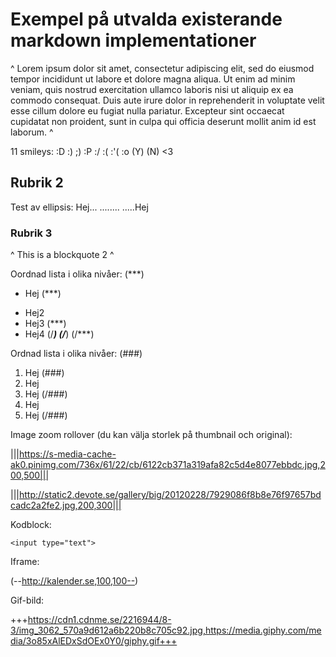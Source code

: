 # Exempel på utvalda existerande markdown implementationer

^ Lorem ipsum dolor sit amet, consectetur adipiscing elit, sed do eiusmod tempor incididunt ut labore et dolore magna aliqua. Ut enim ad minim veniam, quis nostrud exercitation ullamco laboris nisi ut aliquip ex ea commodo consequat. Duis aute irure dolor in reprehenderit in voluptate velit esse cillum dolore eu fugiat nulla pariatur. Excepteur sint occaecat cupidatat non proident, sunt in culpa qui officia deserunt mollit anim id est laborum. ^

11 smileys: :D :) ;) :P :/ :( :'( :o (Y) (N) <3


## Rubrik 2

Test av ellipsis:
Hej...
........
.....Hej


### Rubrik 3

^ This is a blockquote 2 ^

Oordnad lista i olika nivåer:
(***)
- Hej
(***)
* Hej2
* Hej3
(***)
* Hej4
(/***)
(/***)
(/***)


Ordnad lista i olika nivåer:
(###)
1. Hej
(###)
1. Hej
2. Hej
(/###)
2. Hej
3. Hej
(/###)


Image zoom rollover (du kan välja storlek på thumbnail och original):

|||https://s-media-cache-ak0.pinimg.com/736x/61/22/cb/6122cb371a319afa82c5d4e8077ebbdc.jpg,200,500|||

|||http://static2.devote.se/gallery/big/20120228/7929086f8b8e76f97657bdcadc2a2fe2.jpg,200,300|||


Kodblock:
~~~
<input type="text">
~~~

Iframe:

(--http://kalender.se,100,100--)

Gif-bild:

+++https://cdn1.cdnme.se/2216944/8-3/img_3062_570a9d612a6b220b8c705c92.jpg,https://media.giphy.com/media/3o85xAlEDxSdOEx0Y0/giphy.gif+++

